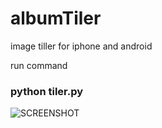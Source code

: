 # albumTiler
image tiller for iphone and android

run command
### python tiler.py

![SCREENSHOT](https://github.com/Ans447766/albumTiler/blob/master/sample.PNG)
